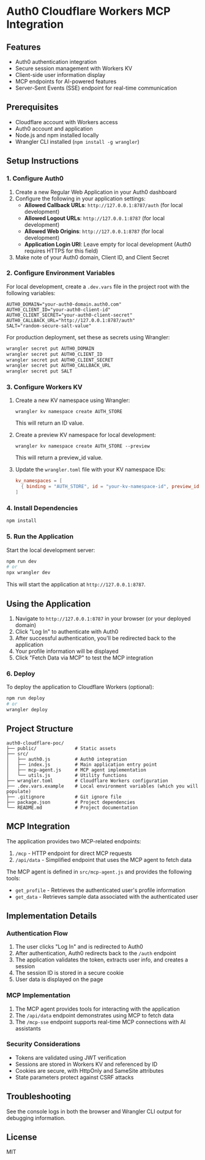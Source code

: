 # Auth0 Cloudflare Workers MCP Integration

## Features

- Auth0 authentication integration
- Secure session management with Workers KV
- Client-side user information display
- MCP endpoints for AI-powered features
- Server-Sent Events (SSE) endpoint for real-time communication

## Prerequisites

- Cloudflare account with Workers access
- Auth0 account and application
- Node.js and npm installed locally
- Wrangler CLI installed (`npm install -g wrangler`)

## Setup Instructions

### 1. Configure Auth0

1. Create a new Regular Web Application in your Auth0 dashboard
2. Configure the following in your application settings:
   - **Allowed Callback URLs**: `http://127.0.0.1:8787/auth` (for local development)
   - **Allowed Logout URLs**: `http://127.0.0.1:8787` (for local development) 
   - **Allowed Web Origins**: `http://127.0.0.1:8787` (for local development)
   - **Application Login URI**: Leave empty for local development (Auth0 requires HTTPS for this field)
3. Make note of your Auth0 domain, Client ID, and Client Secret

### 2. Configure Environment Variables

For local development, create a `.dev.vars` file in the project root with the following variables:

```
AUTH0_DOMAIN="your-auth0-domain.auth0.com"
AUTH0_CLIENT_ID="your-auth0-client-id"
AUTH0_CLIENT_SECRET="your-auth0-client-secret"
AUTH0_CALLBACK_URL="http://127.0.0.1:8787/auth"
SALT="random-secure-salt-value"
```

For production deployment, set these as secrets using Wrangler:

```bash
wrangler secret put AUTH0_DOMAIN
wrangler secret put AUTH0_CLIENT_ID
wrangler secret put AUTH0_CLIENT_SECRET
wrangler secret put AUTH0_CALLBACK_URL
wrangler secret put SALT
```

### 3. Configure Workers KV

1. Create a new KV namespace using Wrangler:
   ```
   wrangler kv namespace create AUTH_STORE
   ```
   This will return an ID value.

2. Create a preview KV namespace for local development:
   ```
   wrangler kv namespace create AUTH_STORE --preview
   ```
   This will return a preview_id value.

3. Update the `wrangler.toml` file with your KV namespace IDs:
   ```toml
   kv_namespaces = [
     { binding = "AUTH_STORE", id = "your-kv-namespace-id", preview_id = "your-preview-id" }
   ]
   ```

### 4. Install Dependencies

```bash
npm install
```

### 5. Run the Application

Start the local development server:

```bash
npm run dev
# or
npx wrangler dev
```

This will start the application at `http://127.0.0.1:8787`.

## Using the Application

1. Navigate to `http://127.0.0.1:8787` in your browser (or your deployed domain)
2. Click "Log In" to authenticate with Auth0
3. After successful authentication, you'll be redirected back to the application
4. Your profile information will be displayed
5. Click "Fetch Data via MCP" to test the MCP integration

### 6. Deploy

To deploy the application to Cloudflare Workers (optional):

```bash
npm run deploy
# or
wrangler deploy
```

## Project Structure

```
auth0-cloudflare-poc/
├── public/              # Static assets
├── src/
│   ├── auth0.js         # Auth0 integration
│   ├── index.js         # Main application entry point
│   ├── mcp-agent.js     # MCP agent implementation
│   └── utils.js         # Utility functions
├── wrangler.toml        # Cloudflare Workers configuration
├── .dev.vars.example    # Local environment variables (which you will populate)
├── .gitignore           # Git ignore file
├── package.json         # Project dependencies
└── README.md            # Project documentation
```

## MCP Integration

The application provides two MCP-related endpoints:

1. `/mcp` - HTTP endpoint for direct MCP requests
2. `/api/data` - Simplified endpoint that uses the MCP agent to fetch data

The MCP agent is defined in `src/mcp-agent.js` and provides the following tools:

- `get_profile` - Retrieves the authenticated user's profile information
- `get_data` - Retrieves sample data associated with the authenticated user


## Implementation Details

### Authentication Flow

1. The user clicks "Log In" and is redirected to Auth0
2. After authentication, Auth0 redirects back to the `/auth` endpoint
3. The application validates the token, extracts user info, and creates a session
4. The session ID is stored in a secure cookie
5. User data is displayed on the page

### MCP Implementation

1. The MCP agent provides tools for interacting with the application
2. The `/api/data` endpoint demonstrates using MCP to fetch data
3. The `/mcp-sse` endpoint supports real-time MCP connections with AI assistants

### Security Considerations

- Tokens are validated using JWT verification
- Sessions are stored in Workers KV and referenced by ID
- Cookies are secure, with HttpOnly and SameSite attributes
- State parameters protect against CSRF attacks

## Troubleshooting

See the console logs in both the browser and Wrangler CLI output for debugging information.

## License

MIT 
